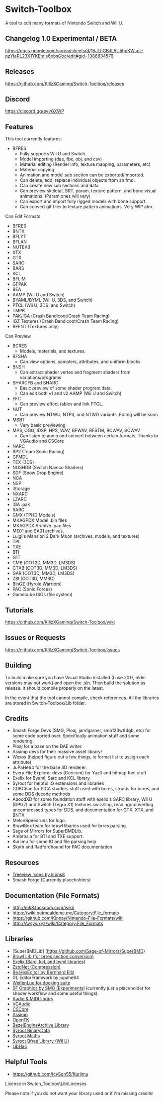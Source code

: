 # Switch-Toolbox
A tool to edit many formats of Nintendo Switch and Wii U. 

## Changelog 1.0 Experimental / BETA
https://docs.google.com/spreadsheets/d/16JLhGBJL5U5hpKWspL-pzYIaRL23X1YKEmia6pbsGbc/edit#gid=1386834576

## Releases
https://github.com/KillzXGaming/Switch-Toolbox/releases

## Discord
https://discord.gg/eyvGXWP

## Features

This tool currently features:
- BFRES
   - Fully supports Wii U and Switch.
   - Model importing (dae, fbx, obj, and csv)
   - Material editing (Render info, texture mapping, parameters, etc)
   - Material copying
   - Animation and model sub section can be exported/imported.
   - Can delete, add, replace individual objects from an fmdl.
   - Can create new sub sections and data
   - Can preview skeletal, SRT, param, texture pattern, and bone visual animations. (Param ones will vary)
   - Can export and import fully rigged models with bone support.
   - Can convert gif files to texture pattern animations. Very WIP atm.
   
Can Edit Formats
- BFRES
- BNTX
- BFLYT
- BFLAN
- NUTEXB
- XTX
- GTX
- SARC
- BARS
- KCL
- BFLIM
- GFPAK
- BEA
- AAMP (Wii U and Switch)
- BYAML/BYML (Wii U, 3DS, and Switch)
- PTCL (Wii U, 3DS, and Switch)
- TMPK
- PAK/IGA (Crash Bandicoot/Crash Team Racing)
- IGZ Textures (Crash Bandicoot/Crash Team Racing)
- BFFNT (Textures only)

Can Preview

- BCRES
   - Models, materials, and textures.
- BFSHA
   - Can view options, samplers, attributes, and uniform blocks.
- BNSH
   - Can extract shader vertex and fragment shaders from variations/programs
- SHARCFB and SHARC
   - Basic preview of some shader program data.
   - Can edit both v1 and v2 AAMP (Wii U and Switch)
- EFC
   - Can preview effect tables and link PTCL.
- NUT
   - Can preview NTWU, NTP3, and NTWD variants. Editng will be soon
- MSBT
   - Very basic previewing.
- MP3, OGG, IDSP, HPS, WAV, BFWAV, BFSTM, BCWAV, BCWAV
  - Can listen to audio and convert between certain formats. Thanks to VGAudio and CSCore
- NARC
- SP2 (Team Sonic Racing)
- GFMDL
- TEX (3DS)
- NUSHDB (Switch Namco Shaders)
- SDF (Snow Drop Engine)
- NCA
- NSP
- IStorage
- NXARC
- LZARC
- IGA .pak
- RARC
- GMX (TPHD Models)
- MKAGPDX Model .bin files
- MKAGPDX Archive .pac files
- ME01 and SA01 archives. 
- Luigi's Mansion 2 Dark Moon (archives, models, and textures)
- TPL
- TXE
- BTI
- G1T
- CMB (OOT3D, MM3D, LM3DS)
- CTXB (OOT3D, MM3D, LM3DS)
- GAR (OOT3D, MM3D, LM3DS)
- ZSI (OOT3D, MM3D)
- BinGZ (Hyrule Warriors)
- PAC (Sonic Forces)
- Gamecube ISOs (file system)


## Tutorials
https://github.com/KillzXGaming/Switch-Toolbox/wiki
   
## Issues or Requests
https://github.com/KillzXGaming/Switch-Toolbox/issues
   
## Building
To build make sure you have Visual Studio installed (I use 2017, older versions may not work) and open the .sln. Then build the solution as release. It should compile properly on the latest.

In the event that the tool cannot compile, check references. All the libraries are stored in Switch-Toolbox/Lib folder. 

## Credits

- Smash Forge Devs (SMG, Ploaj,  jam1garner, smb123w64gb, etc) for some code ported over. Specifically animation stuff and some rendering.
- Ploaj for a base on the DAE writer.
- Assimp devs for their massive asset library!
- Wexos (helped figure out a few things, ie format list to assign each attribute)
- JuPaHe64 for the base 3D renderer.
- Every File Explorer devs (Gericom) for Yaz0 and bitmap font stuff
- Exelix for Byaml, Sarc and KCL library
- Syroot for helpful IO extensions and libraries
- GDKChan for PICA shaders stuff used with bcres, structs for bcres, and some DDS decode methods
- AboodXD for some foundation stuff with exelix's SARC library, Wii U (GPU7) and Switch (Tegra X1) textures swizzling, reading/converting uncompressed types for DDS, and documentation for GTX, XTX, and BNTX
- MelonSpeedruns for logo.
- BrawlBox team for brawl libaries used for brres parsing.
- Sage of Mirrors for SuperBMDLib. 
- Ambrosia for BTI and TXE support.
- Kuriimu for some IO and file parsing help
- Skyth and Radfordhound for PAC documentation

##  Resources
- [Treeview Icons by icons8](https://icons8.com/)
- Smash Forge (Currently placeholders)

## Documentation (File Formats)
- http://mk8.tockdom.com/wiki/
- https://wiki.oatmealdome.me/Category:File_formats
- https://github.com/Kinnay/Nintendo-File-Formats/wiki
- http://Avsys.xyz/wiki/Category:File_Formats

## Libraries
- [SuperBMDLib] (https://github.com/Sage-of-Mirrors/SuperBMD)
- [Brawl Lib (for brres section conversion)](https://github.com/libertyernie/brawltools)
- [Exelix (Sarc, kcl, and byml libraries)](https://github.com/exelix11/EditorCore/tree/master/FileFormatPlugins)
- [ZstdNet (Compression)](https://github.com/skbkontur/ZstdNet)
- [Be.HexEditor by Bernhard Elbl](https://sourceforge.net/projects/hexbox/)
- GL EditorFramwork by jupahe64
- [WeifenLuo for docking suite](http://dockpanelsuite.com/)
- [SF Graphics by SMG (Experimental](https://github.com/ScanMountGoat/SFGraphics) (currently just a placeholder for shader workflow and some useful things)
- [Audio & MIDI library](https://github.com/naudio/NAudio)
- [VGAudio](https://github.com/Thealexbarney/VGAudio)
- [CSCore](https://github.com/filoe/cscore)
- [Assimp](https://bitbucket.org/Starnick/assimpnet/src/master/)
- [OpenTK](https://github.com/opentk/opentk)
- [BezelEngineArchive Library](https://github.com/KillzXGaming/BEA-Library-Editor)
- [Syroot BinaryData](https://gitlab.com/Syroot/BinaryData)
- [Syroot Maths](https://gitlab.com/Syroot/Maths)
- [Syroot Bfres Library (Wii U)](https://gitlab.com/Syroot/NintenTools.Bfres)
- [LibHac](https://github.com/Thealexbarney/LibHac)

## Helpful Tools
-  https://github.com/IcySon55/Kuriimu

License
 in Switch_Toolbox\Lib\Licenses
 
 Please note if you do not want your library used or if i'm missing credits! 
